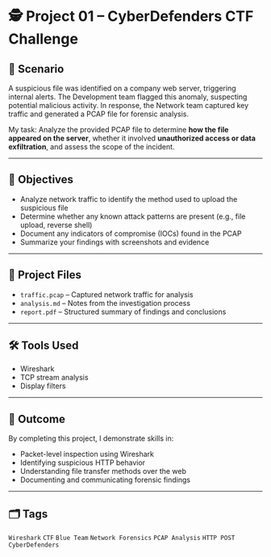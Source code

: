 # 🕵️ Project 01 – CyberDefenders CTF Challenge

## 🧠 Scenario

A suspicious file was identified on a company web server, triggering internal alerts. The Development team flagged this anomaly, suspecting potential malicious activity. In response, the Network team captured key traffic and generated a PCAP file for forensic analysis.

My task: Analyze the provided PCAP file to determine **how the file appeared on the server**, whether it involved **unauthorized access or data exfiltration**, and assess the scope of the incident.

---

## 🎯 Objectives

- Analyze network traffic to identify the method used to upload the suspicious file
- Determine whether any known attack patterns are present (e.g., file upload, reverse shell)
- Document any indicators of compromise (IOCs) found in the PCAP
- Summarize your findings with screenshots and evidence

---

## 📁 Project Files

- `traffic.pcap` – Captured network traffic for analysis
- `analysis.md` – Notes from the investigation process
- `report.pdf` – Structured summary of findings and conclusions

---

## 🛠 Tools Used

- Wireshark
- TCP stream analysis
- Display filters

---

## 🧾 Outcome

By completing this project, I demonstrate skills in:
- Packet-level inspection using Wireshark
- Identifying suspicious HTTP behavior
- Understanding file transfer methods over the web
- Documenting and communicating forensic findings

---

## 🗂 Tags

`Wireshark` `CTF` `Blue Team` `Network Forensics` `PCAP Analysis` `HTTP POST` `CyberDefenders`

